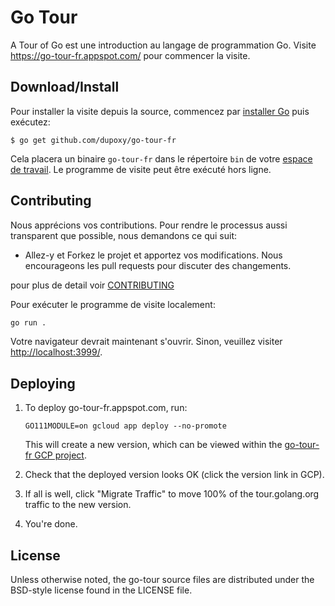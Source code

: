 # Go Tour

A Tour of Go est une introduction au langage de programmation Go. Visite
https://go-tour-fr.appspot.com/ pour commencer la visite.

## Download/Install

Pour installer la visite depuis la source, commencez par
[installer Go](https://golang.org/doc/install) puis exécutez:

	$ go get github.com/dupoxy/go-tour-fr

Cela placera un binaire `go-tour-fr` dans le
répertoire `bin` de votre [espace de travail](https://golang.org/doc/code.html#Workspaces).
Le programme de visite peut être exécuté hors ligne.

## Contributing

Nous apprécions vos contributions.
Pour rendre le processus aussi transparent que possible, nous demandons ce qui suit:

* Allez-y et Forkez le projet et apportez vos modifications. Nous encourageons les pull requests pour discuter des changements.

pour plus de detail voir [CONTRIBUTING](CONTRIBUTING.md)

Pour exécuter le programme de visite localement:

```sh
go run .
```

Votre navigateur devrait maintenant s'ouvrir. Sinon, veuillez visiter [http://localhost:3999/](http://localhost:3999).

## Deploying

1.	To deploy go-tour-fr.appspot.com, run:

	```
	GO111MODULE=on gcloud app deploy --no-promote
	```

	This will create a new version, which can be viewed within the
	[go-tour-fr GCP project](https://console.cloud.google.com/appengine/versions?hl=fr&project=go-tour-fr).

2.	Check that the deployed version looks OK (click the version link in GCP).

3.	If all is well, click "Migrate Traffic" to move 100% of the tour.golang.org
	traffic to the new version.

4.	You're done.

## License

Unless otherwise noted, the go-tour source files are distributed
under the BSD-style license found in the LICENSE file.
